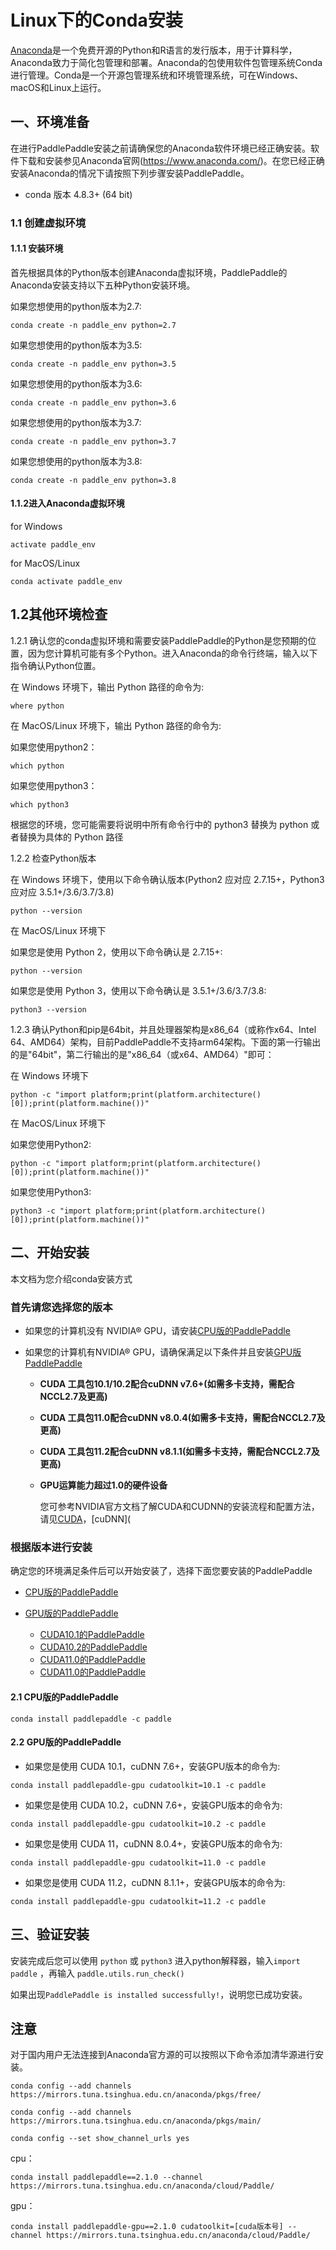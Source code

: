 # Linux下的Conda安装

[Anaconda](https://www.anaconda.com/)是一个免费开源的Python和R语言的发行版本，用于计算科学，Anaconda致力于简化包管理和部署。Anaconda的包使用软件包管理系统Conda进行管理。Conda是一个开源包管理系统和环境管理系统，可在Windows、macOS和Linux上运行。


## 一、环境准备

在进行PaddlePaddle安装之前请确保您的Anaconda软件环境已经正确安装。软件下载和安装参见Anaconda官网(https://www.anaconda.com/)。在您已经正确安装Anaconda的情况下请按照下列步骤安装PaddlePaddle。

* conda 版本 4.8.3+ (64 bit)


### 1.1 创建虚拟环境

#### 1.1.1 安装环境

首先根据具体的Python版本创建Anaconda虚拟环境，PaddlePaddle的Anaconda安装支持以下五种Python安装环境。

如果您想使用的python版本为2.7:

```
conda create -n paddle_env python=2.7
```

如果您想使用的python版本为3.5:

```
conda create -n paddle_env python=3.5
```

如果您想使用的python版本为3.6:

```
conda create -n paddle_env python=3.6
```

如果您想使用的python版本为3.7:

```
conda create -n paddle_env python=3.7
```

如果您想使用的python版本为3.8:

```
conda create -n paddle_env python=3.8
```



#### 1.1.2进入Anaconda虚拟环境

for Windows

```
activate paddle_env
```

for MacOS/Linux

```
conda activate paddle_env
```



## 1.2其他环境检查

1.2.1 确认您的conda虚拟环境和需要安装PaddlePaddle的Python是您预期的位置，因为您计算机可能有多个Python。进入Anaconda的命令行终端，输入以下指令确认Python位置。

在 Windows 环境下，输出 Python 路径的命令为:

```
where python
```

在 MacOS/Linux 环境下，输出 Python 路径的命令为:

如果您使用python2：

```
which python
```

如果您使用python3：

```
which python3
```

根据您的环境，您可能需要将说明中所有命令行中的 python3 替换为 python 或者替换为具体的 Python 路径



1.2.2 检查Python版本

在 Windows 环境下，使用以下命令确认版本(Python2 应对应 2.7.15+，Python3 应对应 3.5.1+/3.6/3.7/3.8)

```
python --version
```

在 MacOS/Linux 环境下

如果您是使用 Python 2，使用以下命令确认是 2.7.15+:

```
python --version
```

如果您是使用 Python 3，使用以下命令确认是 3.5.1+/3.6/3.7/3.8:

```
python3 --version
```



1.2.3 确认Python和pip是64bit，并且处理器架构是x86_64（或称作x64、Intel 64、AMD64）架构，目前PaddlePaddle不支持arm64架构。下面的第一行输出的是"64bit"，第二行输出的是"x86_64（或x64、AMD64）"即可：

在 Windows 环境下

```
python -c "import platform;print(platform.architecture()[0]);print(platform.machine())"
```

在 MacOS/Linux 环境下

如果您使用Python2:

```
python -c "import platform;print(platform.architecture()[0]);print(platform.machine())"
```

如果您使用Python3:

```
python3 -c "import platform;print(platform.architecture()[0]);print(platform.machine())"
```





## 二、开始安装

本文档为您介绍conda安装方式

### 首先请您选择您的版本

* 如果您的计算机没有 NVIDIA® GPU，请安装[CPU版的PaddlePaddle](#cpu)

* 如果您的计算机有NVIDIA® GPU，请确保满足以下条件并且安装[GPU版PaddlePaddle](#gpu)

  * **CUDA 工具包10.1/10.2配合cuDNN v7.6+(如需多卡支持，需配合NCCL2.7及更高)**

  * **CUDA 工具包11.0配合cuDNN v8.0.4(如需多卡支持，需配合NCCL2.7及更高)**

  * **CUDA 工具包11.2配合cuDNN v8.1.1(如需多卡支持，需配合NCCL2.7及更高)**

  * **GPU运算能力超过1.0的硬件设备**

    您可参考NVIDIA官方文档了解CUDA和CUDNN的安装流程和配置方法，请见[CUDA](https://docs.nvidia.com/cuda/cuda-installation-guide-linux/)，[cuDNN](



### 根据版本进行安装

确定您的环境满足条件后可以开始安装了，选择下面您要安装的PaddlePaddle

* [CPU版的PaddlePaddle](#cpu)

* [GPU版的PaddlePaddle](#gpu)
  * [CUDA10.1的PaddlePaddle](#cuda10.1)
  * [CUDA10.2的PaddlePaddle](#cuda10.2)
  * [CUDA11.0的PaddlePaddle](#cuda11.0)
  * [CUDA11.0的PaddlePaddle](#cuda11.2)

#### 2.1 <span id="cpu">CPU版的PaddlePaddle</span>

```
conda install paddlepaddle -c paddle
```



#### 2.2<span id="gpu"> GPU版的PaddlePaddle</span>


*  <span id="cuda10.1">如果您是使用 CUDA 10.1，cuDNN 7.6+，安装GPU版本的命令为:</span>

  ```
  conda install paddlepaddle-gpu cudatoolkit=10.1 -c paddle
  ```

*  <span id="cuda10.2">如果您是使用 CUDA 10.2，cuDNN 7.6+，安装GPU版本的命令为:</span>

  ```
  conda install paddlepaddle-gpu cudatoolkit=10.2 -c paddle
  ```


*  <span id="cuda11.0">如果您是使用 CUDA 11，cuDNN 8.0.4+，安装GPU版本的命令为:</span>

  ```
  conda install paddlepaddle-gpu cudatoolkit=11.0 -c paddle
  ```

*  <span id="cuda11.2">如果您是使用 CUDA 11.2，cuDNN 8.1.1+，安装GPU版本的命令为:</span>

  ```
  conda install paddlepaddle-gpu cudatoolkit=11.2 -c paddle
  ```



## **三、验证安装**

安装完成后您可以使用 `python` 或 `python3` 进入python解释器，输入`import paddle` ，再输入
 `paddle.utils.run_check()`

如果出现`PaddlePaddle is installed successfully!`，说明您已成功安装。



## 注意

对于国内用户无法连接到Anaconda官方源的可以按照以下命令添加清华源进行安装。


```
conda config --add channels https://mirrors.tuna.tsinghua.edu.cn/anaconda/pkgs/free/
```
```
conda config --add channels https://mirrors.tuna.tsinghua.edu.cn/anaconda/pkgs/main/
```
```
conda config --set show_channel_urls yes
```
cpu：
```
conda install paddlepaddle==2.1.0 --channel https://mirrors.tuna.tsinghua.edu.cn/anaconda/cloud/Paddle/
```
gpu：
```
conda install paddlepaddle-gpu==2.1.0 cudatoolkit=[cuda版本号] --channel https://mirrors.tuna.tsinghua.edu.cn/anaconda/cloud/Paddle/
```

